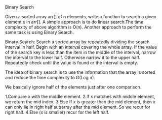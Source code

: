  Binary Search

Given a sorted array arr[] of n elements, write a function to search a given element x in arr[].
A simple approach is to do linear search.The time complexity of above algorithm is O(n). Another approach to perform the same task is using Binary Search.

Binary Search: Search a sorted array by repeatedly dividing the search interval in half. Begin with an interval covering the whole array. If the value of the search key is less than the item in the middle of the interval, narrow the interval to the lower half. Otherwise narrow it to the upper half. Repeatedly check until the value is found or the interval is empty.

The idea of binary search is to use the information that the array is sorted and reduce the time complexity to O(Log n).

We basically ignore half of the elements just after one comparison.

   1.Compare x with the middle element.
   2.If x matches with middle element, we return the mid index.
   3.Else If x is greater than the mid element, then x can only lie in right half subarray after the mid element. So we recur for right half.
   4.Else (x is smaller) recur for the left half.
